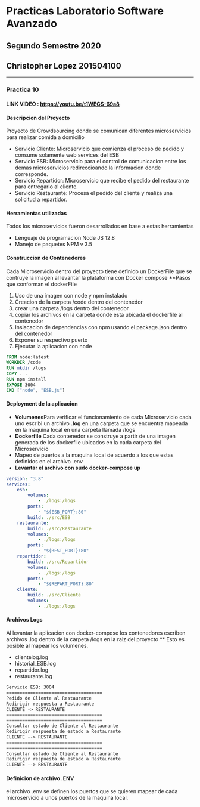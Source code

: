# Practicas Laboratorio Software Avanzado
## Segundo Semestre 2020
## Christopher Lopez 201504100
--------------------------------------------------
### Practica 10

#### LINK VIDEO : https://youtu.be/t1WEGS-69a8

#### Descripcion del Proyecto
Proyecto de Crowdsourcing donde se comunican diferentes microservicios para realizar comida
a domicilio
- Servicio Cliente: Microservicio que comienza el proceso de pedido y consume solamente web services del ESB
- Servicio ESB: Microservicio para el control de comunicacion entre los demas microservicios
redireccioando la informacion donde corresponde.
- Servicio Repartidor: Microservicio que recibe el pedido del restaurante para entregarlo al cliente.
- Servicio Restaurante: Procesa el pedido del cliente y realiza una solicitud a repartidor.

#### Herramientas utilizadas
Todos los microservicios fueron desarrollados en base a estas herramientas
- Lenguaje de programacion Node JS 12.8
- Manejo de paquetes NPM v 3.5

#### Construccion de Contenedores
Cada Microservicio dentro del proyecto tiene definido un DockerFile
que se contruye la imagen al levantar la plataforma con Docker compose
**Pasos que conforman el dockerFile
1. Uso de una imagen con node y npm instalado
2. Creacion de la carpeta /code dentro del contenedor
3. crear una carpeta /logs dentro del contenedor
4. copiar los archivos en la carpeta donde esta ubicada el dockerfile al contenedor
5. Inslacacion de dependencias con npm usando el package.json dentro del contenedor
6. Exponer su respectivo puerto
7. Ejecutar la aplicacion con node
```dockerfile
FROM node:latest
WORKDIR /code
RUN mkdir /logs
COPY . .
RUN npm install
EXPOSE 3004
CMD ["node", "ESB.js"]
```
#### Deployment de la aplicacion
- **Volumenes**Para verificar el funcionamiento de cada Microservicio cada uno escribi un archivo **.log** en una carpeta que se encuentra mapeada en la maquina local en una carpeta llamada /logs
- **Dockerfile** Cada contenedor se construye a partir de una imagen generada de los dockerfile ubicados en la cada carpeta del Microservicio
- Mapeo de puertos a la maquina local de acuerdo a los que estas definidos en el archivo .env
- **Levantar el archivo con sudo docker-compose up**
```yaml
version: "3.8"
services:
    esb:
        volumes:
            - ./logs:/logs
        ports:
            - "${ESB_PORT}:80"
        build: ./src/ESB
    restaurante:
        build: ./src/Restaurante
        volumes:
            - ./logs:/logs
        ports:
            - "${REST_PORT}:80"
    repartidor:
        build: ./src/Repartidor
        volumes:
            - ./logs:/logs
        ports:
            - "${REPART_PORT}:80"
    cliente:
        build: ./src/Cliente
        volumes:
            - ./logs:/logs
```

#### Archivos Logs
Al levantar la aplicacion con docker-compose los contenedores escriben archivos .log dentro de la carpeta /logs en la raiz del proyecto
** Esto es posible al mapear los volumenes. 
- clientelog.log
- historial_ESB.log
- repartidor.log
- restaurante.log
```txt
Servicio ESB: 3004
====================================
Pedido de Cliente al Restaurante
Redirigir respuesta a Restaurante
CLIENTE -> RESTAURANTE
====================================
====================================
Consultar estado de Cliente al Restaurante
Redirigir respuesta de estado a Restaurante
CLIENTE --> RESTAURANTE
====================================
====================================
Consultar estado de Cliente al Restaurante
Redirigir respuesta de estado a Restaurante
CLIENTE --> RESTAURANTE
```
#### Definicion de archivo .ENV
el archivo .env se definen los puertos que se quieren mapear de cada microservicio
a unos puertos de la maquina local.
